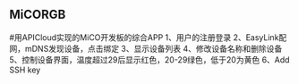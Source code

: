 ## MiCORGB
#用APICloud实现的MiCO开发板的综合APP
	1、用户的注册登录
	2、EasyLink配网，mDNS发现设备，点击绑定
	3、显示设备列表
	4、修改设备名称和删除设备
	5、控制设备界面，温度超过29后显示红色，20-29绿色，低于20为黄色
	6、Add SSH key
